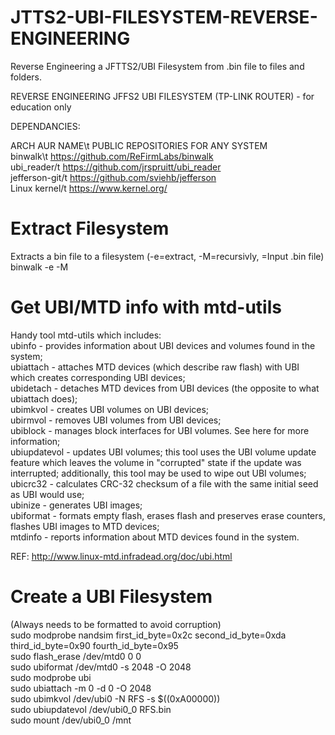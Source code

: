 # JTTS2-UBI-FILESYSTEM-REVERSE-ENGINEERING
Reverse Engineering a JFTTS2/UBI Filesystem from .bin file to files and folders.

REVERSE ENGINEERING JFFS2 UBI FILESYSTEM (TP-LINK ROUTER) - for education only

DEPENDANCIES:

ARCH AUR NAME\t       PUBLIC REPOSITORIES FOR ANY SYSTEM</br>
binwalk\t             https://github.com/ReFirmLabs/binwalk</br>
ubi_reader/t          https://github.com/jrspruitt/ubi_reader</br>
jefferson-git/t       https://github.com/sviehb/jefferson</br>
Linux kernel/t        https://www.kernel.org/</br>

# Extract Filesystem
Extracts a bin file to a filesystem (-e=extract, -M=recursivly, <FILENAME>=Input .bin file)</br>
binwalk -e -M <FILENAME></br>

# Get UBI/MTD info with mtd-utils
Handy tool mtd-utils which includes:</br>
    ubinfo - provides information about UBI devices and volumes found in the system;</br>
    ubiattach - attaches MTD devices (which describe raw flash) with UBI which creates corresponding UBI devices;</br>
    ubidetach - detaches MTD devices from UBI devices (the opposite to what ubiattach does);</br>
    ubimkvol - creates UBI volumes on UBI devices;</br>
    ubirmvol - removes UBI volumes from UBI devices;</br>
    ubiblock - manages block interfaces for UBI volumes. See here for more information;</br>
    ubiupdatevol - updates UBI volumes; this tool uses the UBI volume update feature which leaves the volume in "corrupted" state if the update was interrupted; additionally, this tool may be used to wipe out UBI volumes;</br>
    ubicrc32 - calculates CRC-32 checksum of a file with the same initial seed as UBI would use;</br>
    ubinize - generates UBI images;</br>
    ubiformat - formats empty flash, erases flash and preserves erase counters, flashes UBI images to MTD devices;</br>
    mtdinfo - reports information about MTD devices found in the system.
    
REF: http://www.linux-mtd.infradead.org/doc/ubi.html


# Create a UBI Filesystem 
(Always needs to be formatted to avoid corruption)</br>
sudo modprobe nandsim first_id_byte=0x2c second_id_byte=0xda third_id_byte=0x90 fourth_id_byte=0x95</br>
sudo flash_erase /dev/mtd0 0 0</br>
sudo ubiformat /dev/mtd0 -s 2048 -O 2048</br>
sudo modprobe ubi</br>
sudo ubiattach -m 0 -d 0 -O 2048</br>
sudo ubimkvol /dev/ubi0 -N RFS -s $((0xA00000))</br>
sudo ubiupdatevol /dev/ubi0_0 RFS.bin</br>
sudo mount /dev/ubi0_0 /mnt
